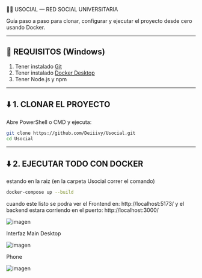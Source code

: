 🧑‍💻 USOCIAL — RED SOCIAL UNIVERSITARIA

Guía paso a paso para clonar, configurar y ejecutar el proyecto desde cero usando Docker.

--------------------------------------------
🚨 REQUISITOS (Windows)
--------------------------------------------

1. Tener instalado [Git](https://git-scm.com/)
2. Tener instalado [Docker Desktop](https://www.docker.com/products/docker-desktop/)
3. Tener Node.js y npm 

--------------------------------------------
⬇️ 1. CLONAR EL PROYECTO
--------------------------------------------

Abre PowerShell o CMD y ejecuta:

```bash
git clone https://github.com/Deiiivy/Usocial.git
cd Usocial
```


--------------------------------------------
⬇️ 2. EJECUTAR TODO CON DOCKER
--------------------------------------------

estando en la raiz (en la carpeta Usocial correr el comando)

```bash
docker-compose up --build
```

cuando este listo se podra ver el Frontend en: http://localhost:5173/
y el backend estara corriendo en el puerto: http://localhost:3000/

![imagen](https://github.com/user-attachments/assets/e22b3a7f-abc8-4fcd-90ce-2aa3458b51b6)

Interfaz Main Desktop

![imagen](https://github.com/user-attachments/assets/b8e29840-8354-4c6c-9a4e-a49eb33ed5a4)

Phone

![imagen](https://github.com/user-attachments/assets/194689ae-c6bd-4074-a803-7d1087d9def2)





